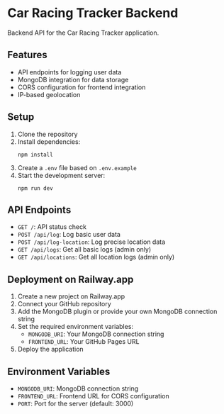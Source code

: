 # Car Racing Tracker Backend

Backend API for the Car Racing Tracker application.

## Features

- API endpoints for logging user data
- MongoDB integration for data storage
- CORS configuration for frontend integration
- IP-based geolocation

## Setup

1. Clone the repository
2. Install dependencies:
   ```
   npm install
   ```
3. Create a `.env` file based on `.env.example`
4. Start the development server:
   ```
   npm run dev
   ```

## API Endpoints

- `GET /`: API status check
- `POST /api/log`: Log basic user data
- `POST /api/log-location`: Log precise location data
- `GET /api/logs`: Get all basic logs (admin only)
- `GET /api/locations`: Get all location logs (admin only)

## Deployment on Railway.app

1. Create a new project on Railway.app
2. Connect your GitHub repository
3. Add the MongoDB plugin or provide your own MongoDB connection string
4. Set the required environment variables:
   - `MONGODB_URI`: Your MongoDB connection string
   - `FRONTEND_URL`: Your GitHub Pages URL
5. Deploy the application

## Environment Variables

- `MONGODB_URI`: MongoDB connection string
- `FRONTEND_URL`: Frontend URL for CORS configuration
- `PORT`: Port for the server (default: 3000)

